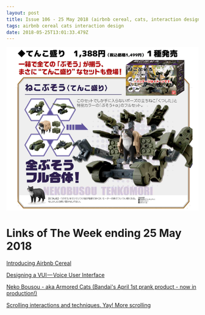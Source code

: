 ```yaml
---
layout: post
title: Issue 106 - 25 May 2018 (airbnb cereal, cats, interaction design)
tags: airbnb cereal cats interaction design
date: 2018-05-25T13:01:33.479Z
---
```

![Neko Bousou - aka Armored Cats](/assets/uploads/issue-106.png "Neko Bousou - aka Armored Cats")

# Links of The Week ending 25 May 2018

<a href="https://airbnb.design/introducing-airbnb-cereal/" title="Introducing Airbnb Cereal" alt="Introducing Airbnb Cereal" target="_blank">Introducing Airbnb Cereal</a>

<a href="https://uxplanet.org/designing-a-vui-voice-user-interface-c0b3b9b57ace" title="https://uxplanet.org/designing-a-vui-voice-user-interface-c0b3b9b57ace" alt="https://uxplanet.org/designing-a-vui-voice-user-interface-c0b3b9b57ace" target="_blank">Designing a VUI — Voice User Interface</a>

<a href="https://bandai-hobby.net/news/detail/1031/" title="Neko Bousou - aka Armored Cats" alt="Neko Bousou - aka Armored Cats" target="_blank">Neko Bousou - aka Armored Cats (Bandai's April 1st prank product - now in production!)</a>

<a href="https://uxdesign.cc/scrolling-interactions-techniques-d6dafbfa4716" title="Scrolling interactions and techniques. Yay! More scrolling" alt="Scrolling interactions and techniques. Yay! More scrolling" target="_blank">Scrolling interactions and techniques. Yay! More scrolling</a>
